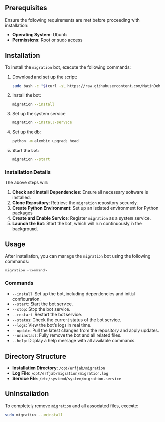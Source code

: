 ## Prerequisites

Ensure the following requirements are met before proceeding with installation:
- **Operating System**: Ubuntu
- **Permissions**: Root or sudo access

## Installation

To install the `migration` bot, execute the following commands:

1. Download and set up the script:
   ```bash
   sudo bash -c "$(curl -sL https://raw.githubusercontent.com/MatinDehghanian/migration-without_hashusername/master/install.sh)" @ --install-script
   ```

2. Install the bot:
   ```bash
   migration --install
   ```

3. Set up the system service:
   ```bash
   migration --install-service
   ```

4. Set up the db:
   ```bash
   python -m alembic upgrade head
   ```

5. Start the bot:
   ```bash
   migration --start
   ```

### Installation Details

The above steps will:
1. **Check and Install Dependencies**: Ensure all necessary software is installed.
2. **Clone Repository**: Retrieve the `migration` repository securely.
3. **Create Python Environment**: Set up an isolated environment for Python packages.
4. **Create and Enable Service**: Register `migration` as a system service.
5. **Launch the Bot**: Start the bot, which will run continuously in the background.

## Usage

After installation, you can manage the `migration` bot using the following commands:

```bash
migration <command>
```

### Commands

- `--install`: Set up the bot, including dependencies and initial configuration.
- `--start`: Start the bot service.
- `--stop`: Stop the bot service.
- `--restart`: Restart the bot service.
- `--status`: Check the current status of the bot service.
- `--logs`: View the bot’s logs in real time.
- `--update`: Pull the latest changes from the repository and apply updates.
- `--uninstall`: Fully remove the bot and all related files.
- `--help`: Display a help message with all available commands.

## Directory Structure

- **Installation Directory**: `/opt/erfjab/migration`
- **Log File**: `/opt/erfjab/migration/migration.log`
- **Service File**: `/etc/systemd/system/migration.service`

## Uninstallation

To completely remove `migration` and all associated files, execute:

```bash
sudo migration --uninstall
```
